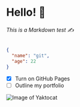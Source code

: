 # Hello! 👋

###### This is a Markdown test ✍️

``` json
{
  "name": "git",
  "age": 22
}
```

- [x] Turn on GitHub Pages
- [ ] Outline my portfolio

![Image of Yaktocat](https://octodex.github.com/images/yaktocat.png)
